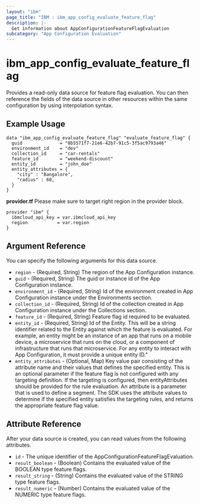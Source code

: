 ```yaml
---
layout: "ibm"
page_title: "IBM : ibm_app_config_evaluate_feature_flag"
description: |-
  Get information about AppConfigurationFeatureFlagEvaluation
subcategory: "App Configuration Evaluation"
---
```


# ibm_app_config_evaluate_feature_flag

Provides a read-only data source for feature flag evaluation. You can then reference the fields of the data source in other resources within the same configuration by using interpolation syntax.

## Example Usage

```hcl
data "ibm_app_config_evaluate_feature_flag" "evaluate_feature_flag" {
  guid              = "0b5571f7-21e6-42b7-91c5-3f5ac9793a46"
  environment_id    = "dev"
  collection_id     = "car-rentals"
  feature_id        = "weekend-discount"
  entity_id         = "john_doe"
  entity_attributes = {
    "city" : "Bangalore",
    "radius" : 60,
  }
}
```

**provider.tf**
Please make sure to target right region in the provider block.

```hcl
provider "ibm" {
  ibmcloud_api_key = var.ibmcloud_api_key
  region           = var.region
}
```

## Argument Reference

You can specify the following arguments for this data source.

* `region` - (Required, String) The region of the App Configuration instance.
* `guid` - (Required, String) The guid or instance id of the App Configuration instance.
* `environment_id` - (Required, String) Id of the environment created in App Configuration instance under the Environments section.
* `collection_id` - (Required, String) Id of the collection created in App Configuration instance under the Collections section.
* `feature_id` - (Required, String) Feature flag id required to be evaluated.
* `entity_id` - (Required, String) Id of the Entity. This will be a string identifier related to the Entity against which the feature is evaluated. For example, an entity might be an instance of an app that runs on a mobile device, a microservice that runs on the cloud, or a component of infrastructure that runs that microservice. For any entity to interact with App Configuration, it must provide a unique entity ID."
* `entity_attributes` - (Optional, Map) Key value pair consisting of the attribute name and their values that defines the specified entity. This is an optional parameter if the feature flag is not configured with any targeting definition. If the targeting is configured, then entityAttributes should be provided for the rule evaluation. An attribute is a parameter that is used to define a segment. The SDK uses the attribute values to determine if the specified entity satisfies the targeting rules, and returns the appropriate feature flag value.

## Attribute Reference

After your data source is created, you can read values from the following attributes.

* `id` - The unique identifier of the AppConfigurationFeatureFlagEvaluation.
* `result_boolean` - (Boolean) Contains the evaluated value of the BOOLEAN type feature flags.
* `result_string` - (String) Contains the evaluated value of the STRING type feature flags.
* `result_numeric` - (Number) Contains the evaluated value of the NUMERIC type feature flags.

